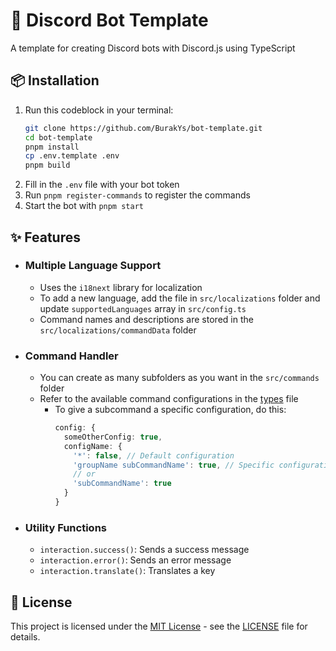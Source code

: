 # 🤖 Discord Bot Template

A template for creating Discord bots with Discord.js using TypeScript

## 📦 Installation

1. Run this codeblock in your terminal:
    ```bash
    git clone https://github.com/BurakYs/bot-template.git
    cd bot-template
    pnpm install
    cp .env.template .env
    pnpm build
    ```
2. Fill in the `.env` file with your bot token
3. Run `pnpm register-commands` to register the commands
4. Start the bot with `pnpm start`

## ✨ Features

- ### Multiple Language Support
    - Uses the `i18next` library for localization
    - To add a new language, add the file in `src/localizations` folder and update `supportedLanguages` array in `src/config.ts`
    - Command names and descriptions are stored in the `src/localizations/commandData` folder

- ### Command Handler
    - You can create as many subfolders as you want in the `src/commands` folder
    - Refer to the available command configurations in the [types](src/types/index.d.ts#L12-L22) file
        - To give a subcommand a specific configuration, do this:
          ```ts
          config: {
            someOtherConfig: true,
            configName: {
              '*': false, // Default configuration
              'groupName subCommandName': true, // Specific configuration for this subcommand
              // or
              'subCommandName': true
            }
          }
          ```

- ### Utility Functions
    - `interaction.success()`: Sends a success message
    - `interaction.error()`: Sends an error message
    - `interaction.translate()`: Translates a key

## 📝 License

This project is licensed under the [MIT License](./LICENSE) - see the [LICENSE](./LICENSE) file for details.
